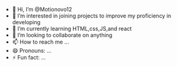 - 👋 Hi, I’m @Motionovo12
- 👀 I’m interested in joining projects to improve my proficiency in developing
- 🌱 I’m currently learning HTML,css,JS,and react
- 💞️ I’m looking to collaborate on anything
- 📫 How to reach me ...
- 😄 Pronouns: ...
- ⚡ Fun fact: ...

<!---
Motionovo12/Motionovo12 is a ✨ special ✨ repository because its `README.md` (this file) appears on your GitHub profile.
You can click the Preview link to take a look at your changes.
--->
